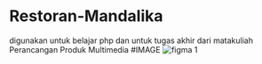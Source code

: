 # Restoran-Mandalika
digunakan untuk belajar php dan untuk tugas akhir dari matakuliah Perancangan Produk Multimedia
#IMAGE
![figma 1](https://user-images.githubusercontent.com/64591304/183292233-709d46ec-ecdd-47e9-9615-c2589c12b507.png)
